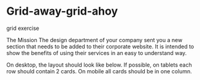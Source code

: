 # Grid-away-grid-ahoy
grid exercise 

The Mission
The design department of your company sent you a new section that needs to be added to their corporate website. It is intended to show the benefits of using their services in an easy to understand way.

On desktop, the layout should look like below. If possible, on tablets each row should contain 2 cards. On mobile all cards should be in one column.